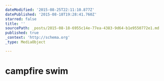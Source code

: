 ```yaml
---
dateModified: '2015-08-25T22:11:10.877Z'
datePublished: '2015-08-18T19:28:41.760Z'
starred: false
title: ''
sourcePath: _posts/2015-08-18-6955c14e-77ea-4383-9d64-b1e9550772e1.md
published: true
_context: 'http://schema.org'
_type: MediaObject

---
```

# campfire swim